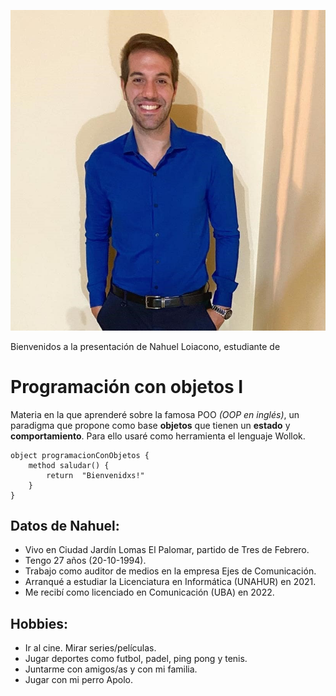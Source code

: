 ![Imagen de Nahuel Loiacono](./assets/N1.jpg)

Bienvenidos a la presentación de Nahuel Loiacono, estudiante de

# Programación con objetos I

Materia en la que aprenderé sobre la famosa POO _(OOP en inglés)_, un paradigma que propone como base **objetos** que tienen un **estado** y **comportamiento**.
Para ello usaré como herramienta el lenguaje Wollok.

```
object programacionConObjetos {
    method saludar() {
        return  "Bienvenidxs!"
    }
}
```

## Datos de Nahuel:

- Vivo en Ciudad Jardín Lomas El Palomar, partido de Tres de Febrero.
- Tengo 27 años (20-10-1994).
- Trabajo como auditor de medios en la empresa Ejes de Comunicación.
- Arranqué a estudiar la Licenciatura en Informática (UNAHUR) en 2021.
- Me recibí como licenciado en Comunicación (UBA) en 2022.

## Hobbies:

- Ir al cine. Mirar series/películas.
- Jugar deportes como futbol, padel, ping pong y tenis.
- Juntarme con amigos/as y con mi familia.
- Jugar con mi perro Apolo.
